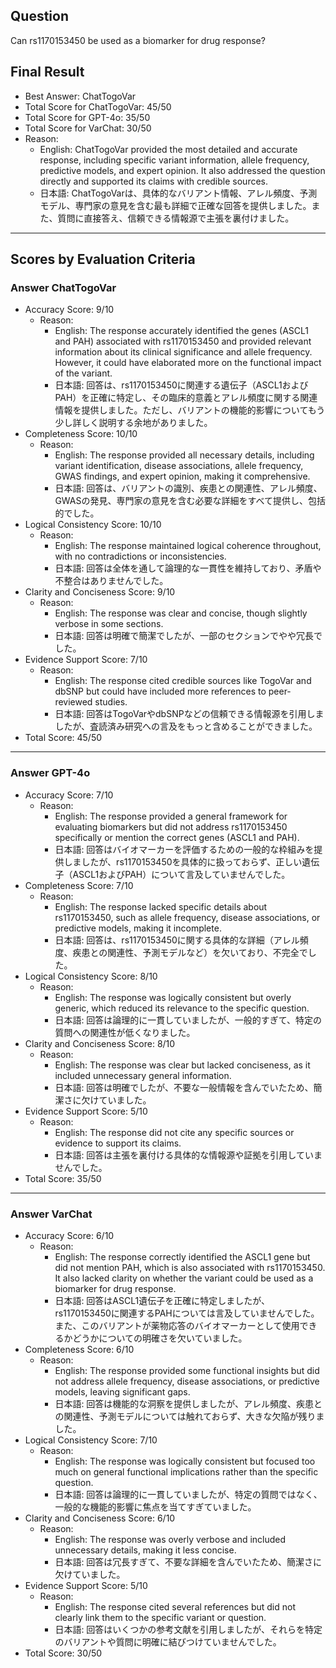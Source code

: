 ## Question

Can rs1170153450 be used as a biomarker for drug response?

## Final Result

- Best Answer: ChatTogoVar
- Total Score for ChatTogoVar: 45/50
- Total Score for GPT-4o: 35/50
- Total Score for VarChat: 30/50
- Reason:
  - English: ChatTogoVar provided the most detailed and accurate response, including specific variant information, allele frequency, predictive models, and expert opinion. It also addressed the question directly and supported its claims with credible sources.
  - 日本語: ChatTogoVarは、具体的なバリアント情報、アレル頻度、予測モデル、専門家の意見を含む最も詳細で正確な回答を提供しました。また、質問に直接答え、信頼できる情報源で主張を裏付けました。

---

## Scores by Evaluation Criteria

### Answer ChatTogoVar
- Accuracy Score: 9/10
  - Reason: 
    - English: The response accurately identified the genes (ASCL1 and PAH) associated with rs1170153450 and provided relevant information about its clinical significance and allele frequency. However, it could have elaborated more on the functional impact of the variant.
    - 日本語: 回答は、rs1170153450に関連する遺伝子（ASCL1およびPAH）を正確に特定し、その臨床的意義とアレル頻度に関する関連情報を提供しました。ただし、バリアントの機能的影響についてもう少し詳しく説明する余地がありました。
- Completeness Score: 10/10
  - Reason: 
    - English: The response provided all necessary details, including variant identification, disease associations, allele frequency, GWAS findings, and expert opinion, making it comprehensive.
    - 日本語: 回答は、バリアントの識別、疾患との関連性、アレル頻度、GWASの発見、専門家の意見を含む必要な詳細をすべて提供し、包括的でした。
- Logical Consistency Score: 10/10
  - Reason: 
    - English: The response maintained logical coherence throughout, with no contradictions or inconsistencies.
    - 日本語: 回答は全体を通して論理的な一貫性を維持しており、矛盾や不整合はありませんでした。
- Clarity and Conciseness Score: 9/10
  - Reason: 
    - English: The response was clear and concise, though slightly verbose in some sections.
    - 日本語: 回答は明確で簡潔でしたが、一部のセクションでやや冗長でした。
- Evidence Support Score: 7/10
  - Reason: 
    - English: The response cited credible sources like TogoVar and dbSNP but could have included more references to peer-reviewed studies.
    - 日本語: 回答はTogoVarやdbSNPなどの信頼できる情報源を引用しましたが、査読済み研究への言及をもっと含めることができました。
- Total Score: 45/50

---

### Answer GPT-4o
- Accuracy Score: 7/10
  - Reason: 
    - English: The response provided a general framework for evaluating biomarkers but did not address rs1170153450 specifically or mention the correct genes (ASCL1 and PAH).
    - 日本語: 回答はバイオマーカーを評価するための一般的な枠組みを提供しましたが、rs1170153450を具体的に扱っておらず、正しい遺伝子（ASCL1およびPAH）について言及していませんでした。
- Completeness Score: 7/10
  - Reason: 
    - English: The response lacked specific details about rs1170153450, such as allele frequency, disease associations, or predictive models, making it incomplete.
    - 日本語: 回答は、rs1170153450に関する具体的な詳細（アレル頻度、疾患との関連性、予測モデルなど）を欠いており、不完全でした。
- Logical Consistency Score: 8/10
  - Reason: 
    - English: The response was logically consistent but overly generic, which reduced its relevance to the specific question.
    - 日本語: 回答は論理的に一貫していましたが、一般的すぎて、特定の質問への関連性が低くなりました。
- Clarity and Conciseness Score: 8/10
  - Reason: 
    - English: The response was clear but lacked conciseness, as it included unnecessary general information.
    - 日本語: 回答は明確でしたが、不要な一般情報を含んでいたため、簡潔さに欠けていました。
- Evidence Support Score: 5/10
  - Reason: 
    - English: The response did not cite any specific sources or evidence to support its claims.
    - 日本語: 回答は主張を裏付ける具体的な情報源や証拠を引用していませんでした。
- Total Score: 35/50

---

### Answer VarChat
- Accuracy Score: 6/10
  - Reason: 
    - English: The response correctly identified the ASCL1 gene but did not mention PAH, which is also associated with rs1170153450. It also lacked clarity on whether the variant could be used as a biomarker for drug response.
    - 日本語: 回答はASCL1遺伝子を正確に特定しましたが、rs1170153450に関連するPAHについては言及していませんでした。また、このバリアントが薬物応答のバイオマーカーとして使用できるかどうかについての明確さを欠いていました。
- Completeness Score: 6/10
  - Reason: 
    - English: The response provided some functional insights but did not address allele frequency, disease associations, or predictive models, leaving significant gaps.
    - 日本語: 回答は機能的な洞察を提供しましたが、アレル頻度、疾患との関連性、予測モデルについては触れておらず、大きな欠陥が残りました。
- Logical Consistency Score: 7/10
  - Reason: 
    - English: The response was logically consistent but focused too much on general functional implications rather than the specific question.
    - 日本語: 回答は論理的に一貫していましたが、特定の質問ではなく、一般的な機能的影響に焦点を当てすぎていました。
- Clarity and Conciseness Score: 6/10
  - Reason: 
    - English: The response was overly verbose and included unnecessary details, making it less concise.
    - 日本語: 回答は冗長すぎて、不要な詳細を含んでいたため、簡潔さに欠けていました。
- Evidence Support Score: 5/10
  - Reason: 
    - English: The response cited several references but did not clearly link them to the specific variant or question.
    - 日本語: 回答はいくつかの参考文献を引用しましたが、それらを特定のバリアントや質問に明確に結びつけていませんでした。
- Total Score: 30/50